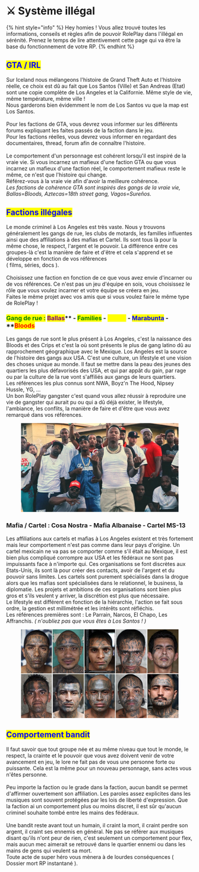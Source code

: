 # ⚔ Système illégal

{% hint style="info" %}
Hey homies ! Vous allez trouvé toutes les informations, conseils et règles afin de pouvoir RolePlay dans l'illégal en sérénité. Prenez le temps de lire attentivement cette page qui va être la base du fonctionnement de votre RP.
{% endhint %}

## <mark style="color:blue;">**GTA / IRL**</mark> <a href="#bkmrk-gta-2f-irl" id="bkmrk-gta-2f-irl"></a>

Sur Iceland nous mélangeons l'histoire de Grand Theft Auto et l'histoire réelle, ce choix est dû au fait que Los Santos (Ville) et San Andreas (Etat) sont une copie complète de Los Angeles et la Californie. Même style de vie, même température, même ville !\
Nous garderons bien évidemment le nom de Los Santos vu que la map est Los Santos.\
\
Pour les factions de GTA, vous devrez vous informer sur les différents forums expliquant les faites passés de la faction dans le jeu.  \
Pour les factions réelles, vous devrez vous informer en regardant des documentaires, thread, forum afin de connaître l'histoire.\
\
Le comportement d'un personnage est cohérent lorsqu'il est inspiré de la vraie vie. Si vous incarnez un mafieux d'une faction GTA ou que vous incarnez un mafieux d'une faction réel, le comportement mafieux reste le même, ce n'est que l'histoire qui change. \
Référez-vous à la vraie vie afin d'avoir la meilleure cohérence.\
_Les factions de cohérence GTA sont inspirés des gangs de la vraie vie, Ballas=Bloods, Aztecas=18th street gang, Vagos=Sureños._

## <mark style="color:blue;">**Factions illégales**</mark> <a href="#bkmrk-factions-ill-c3-a9gales" id="bkmrk-factions-ill-c3-a9gales"></a>

Le monde criminel à Los Angeles est très vaste. Nous y trouvons généralement les gangs de rue, les clubs de motards, les familles influentes ainsi que des affiliations à des mafias et Cartel. Ils sont tous là pour la même chose, le respect, l'argent et le pouvoir. La différence entre ces groupes-là c'est la manière de faire et d'être et cela s'apprend et se développe en fonction de vos références\
( films, séries, docs ).\
\
Choisissez une faction en fonction de ce que vous avez envie d'incarner ou de vos références. Ce n'est pas un jeu d'équipe en sois, vous choisissez le rôle que vous voulez incarner et votre équipe se créera en jeu.\
Faites le même projet avec vos amis que si vous voulez faire le même type de RolePlay !

### <mark style="color:green;">**Gang de rue :**</mark> <mark style="color:purple;">**Ballas**</mark>** - **<mark style="color:green;">**Families**</mark>** - **<mark style="color:yellow;">**Vagos**</mark>** - **<mark style="color:blue;">**Marabunta**</mark>**  - **<mark style="color:red;">**Bloods**</mark>

Les gangs de rue sont le plus présent à Los Angeles, c'est la naissance des Bloods et des Crips et c'est la où sont présents le plus de gang latino dû au rapprochement géographique avec le Mexique. Los Angeles est la source de l'histoire des gangs aux USA. C'est une culture, un lifestyle et une vision des choses unique au monde. Il faut se mettre dans la peau des jeunes des quartiers les plus défavorisés des USA, et qui par appât du gain, par rage ou par la culture de la rue vont s'affiliés aux gangs de leurs quartiers.\
Les références les plus connus sont NWA, Boyz'n The Hood, Nipsey Hussle, YG, ... \
Un bon RolePlay gangster c'est quand vous allez réussir à reproduire une vie de gangster qui aurait pu ou qui a dû déjà exister, le lifestyle, l'ambiance, les conflits, la manière de faire et d'être que vous avez remarqué dans vos références.&#x20;

<figure><img src="../.gitbook/assets/R.jpg" alt=""><figcaption></figcaption></figure>

### **Mafia / Cartel : Cosa Nostra - Mafia Albanaise - Cartel MS-13**

Les affiliations aux cartels et mafias à Los Angeles existent et très fortement mais leur comportement n'est pas comme dans leur pays d'origine. Un cartel mexicain ne va pas se comporter comme s'il était au Mexique, il est bien plus compliqué corrompre aux USA et les fédéraux ne sont pas impuissants face à n'importe qui. Ces organisations se font discrètes aux Etats-Unis, ils sont là pour créer des contacts, avoir de l'argent et du pouvoir sans limites. Les cartels sont purement spécialisés dans la drogue alors que les mafias sont spécialisées dans le relationnel, le business, la diplomatie. Les projets et ambitions de ces organisations sont bien plus gros et s'ils veulent y arriver, la discrétion est plus que nécessaire. \
Le lifestyle est différent en fonction de la hiérarchie, l'action se fait sous ordre, la gestion est millimétrée et les intérêts sont réfléchis.\
Les références premières sont : Le Parrain, Narcos, El Chapo, Les Affranchis. _( n'oubliez pas que vous êtes à Los Santos ! )_

<figure><img src="../.gitbook/assets/R (2).jpg" alt=""><figcaption></figcaption></figure>

## <mark style="color:blue;">**Comportement bandit**</mark> <a href="#bkmrk-comportement-gangste" id="bkmrk-comportement-gangste"></a>

Il faut savoir que tout groupe née et au même niveau que tout le monde, le respect, la crainte et le pouvoir que vous avez doivent venir de votre avancement en jeu, le lore ne fait pas de vous une personne forte ou puissante. Cela est la même pour un nouveau personnage, sans actes vous n'êtes personne.\
\
Peu importe la faction ou le grade dans la faction, aucun bandit se permet d'affirmer ouvertement son affiliation. Les paroles assez explicites dans les musiques sont souvent protégées par les lois de liberté d'expression. Que la faction ai un comportement plus ou moins discret, il est sûr qu'aucun criminel souhaite tombé entre les mains des fédéraux.\
\
Une bandit reste avant tout un humain, il craint la mort, il craint perdre son argent, il craint ses ennemis en général. Ne pas se référer aux musiques disant qu'ils n'ont peur de rien, c'est seulement un comportement pour flex, mais aucun mec aimerait se retrouvé dans le quartier ennemi ou dans les mains de gens qui veulent sa mort.\
Toute acte de super héro vous mènera à de lourdes conséquences ( Dossier mort RP instantané ).
